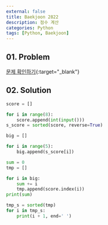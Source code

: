 ```yaml
---
external: false
title: Baekjoon 2822
description: 점수 계산
categories: Python
tags: [Python, Baekjoon]
---
```


## 01. Problem

[문제 확인하기](https://www.acmicpc.net/problem/2822){:target="_blank"}

## 02. Solution

```Python
score = []

for i in range(8):
    score.append(int(input()))
s_score = sorted(score, reverse=True)

big = []

for i in range(5):
    big.append(s_score[i])

sum = 0
tmp = []

for i in big:
    sum += i
    tmp.append(score.index(i))
print(sum)

tmp_s = sorted(tmp)
for i in tmp_s:
    print(i + 1, end=' ')
```
